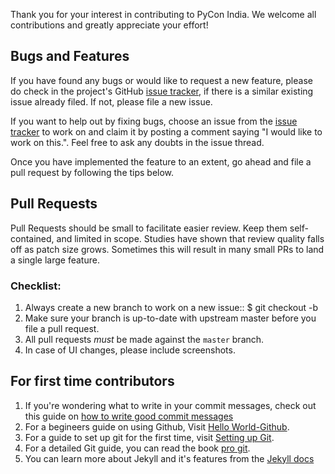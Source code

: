 Thank you for your interest in contributing to PyCon India. We welcome all
contributions and greatly appreciate your effort!

## Bugs and Features

If you have found any bugs or would like to request a new feature, please do
check in the project's GitHub [issue tracker](https://github.com/pythonindia/inpycon2020/issues), if there is a similar existing
issue already filed. If not, please file a new issue.

If you want to help out by fixing bugs, choose an issue from the [issue tracker](https://github.com/pythonindia/inpycon2020/issues) to work on and claim it by posting a comment saying "I would like to
work on this.". Feel free to ask any doubts in the issue thread.

Once you have implemented the feature to an extent, go ahead and file a pull
request by following the tips below.

## Pull Requests

Pull Requests should be small to facilitate easier review. Keep them
self-contained, and limited in scope. Studies have shown that review quality
falls off as patch size grows. Sometimes this will result in many small PRs to land a single large feature.

### Checklist:

1. Always create a new branch to work on a new issue::
    $ git checkout -b <branch-name>
2. Make sure your branch is up-to-date with upstream master before you file
   a pull request.
3. All pull requests *must* be made against the ``master`` branch.
4. In case of UI changes, please include screenshots.

## For first time contributors

1) If you're wondering what to write in your commit messages, check out this guide on [how to write good commit messages](https://chris.beams.io/posts/git-commit/)
2) For a begineers guide on using Github, Visit [Hello World-Github](https://guides.github.com/activities/hello-world/).
3) For a guide to set up git for the first time, visit [Setting up Git](https://git-scm.com/book/en/v2/Getting-Started-First-Time-Git-Setup).
4) For a detailed Git guide, you can read the book [pro git](https://git-scm.com/book/en/v2).
5) You can learn more about Jekyll and it's features from the [Jekyll docs](https://jekyllrb.com/docs/)
